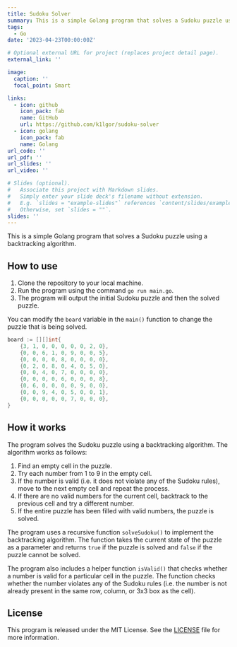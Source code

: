 ```yaml
---
title: Sudoku Solver
summary: This is a simple Golang program that solves a Sudoku puzzle using a backtracking algorithm.
tags:
  - Go
date: '2023-04-23T00:00:00Z'

# Optional external URL for project (replaces project detail page).
external_link: ''

image:
  caption: ''
  focal_point: Smart

links:
  - icon: github
    icon_pack: fab
    name: GitHub
    url: https://github.com/k1lgor/sudoku-solver
  - icon: golang
    icon_pack: fab
    name: Golang
url_code: ''
url_pdf: ''
url_slides: ''
url_video: ''

# Slides (optional).
#   Associate this project with Markdown slides.
#   Simply enter your slide deck's filename without extension.
#   E.g. `slides = "example-slides"` references `content/slides/example-slides.md`.
#   Otherwise, set `slides = ""`.
slides: ''
---
```



This is a simple Golang program that solves a Sudoku puzzle using a backtracking algorithm.

## How to use

1. Clone the repository to your local machine.
2. Run the program using the command `go run main.go`.
3. The program will output the initial Sudoku puzzle and then the solved puzzle.

You can modify the `board` variable in the `main()` function to change the puzzle that is being solved.

```go
board := [][]int{
    {3, 1, 0, 0, 0, 0, 0, 2, 0},
    {0, 0, 6, 1, 0, 9, 0, 0, 5},
    {0, 0, 0, 0, 8, 0, 0, 0, 0},
    {0, 2, 0, 8, 0, 4, 0, 5, 0},
    {0, 0, 4, 0, 7, 0, 0, 0, 0},
    {0, 0, 0, 0, 6, 0, 0, 0, 8},
    {0, 6, 0, 0, 0, 0, 9, 0, 0},
    {0, 0, 9, 4, 0, 5, 0, 0, 1},
    {0, 0, 0, 0, 0, 7, 0, 0, 0},
}
```

## How it works

The program solves the Sudoku puzzle using a backtracking algorithm. The algorithm works as follows:

1. Find an empty cell in the puzzle.
2. Try each number from 1 to 9 in the empty cell.
3. If the number is valid (i.e. it does not violate any of the Sudoku rules), move to the next empty cell and repeat the process.
4. If there are no valid numbers for the current cell, backtrack to the previous cell and try a different number.
5. If the entire puzzle has been filled with valid numbers, the puzzle is solved.

The program uses a recursive function `solveSudoku()` to implement the backtracking algorithm. The function takes the current state of the puzzle as a parameter and returns `true` if the puzzle is solved and `false` if the puzzle cannot be solved.

The program also includes a helper function `isValid()` that checks whether a number is valid for a particular cell in the puzzle. The function checks whether the number violates any of the Sudoku rules (i.e. the number is not already present in the same row, column, or 3x3 box as the cell).

## License

This program is released under the MIT License. See the [LICENSE](LICENSE) file for more information.
